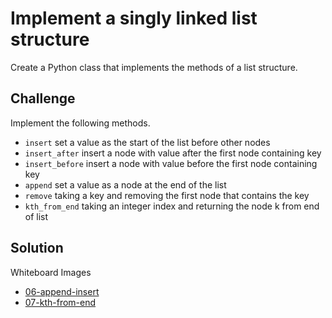 # Implement a singly linked list structure
Create a Python class that implements the methods of a list structure.

## Challenge
Implement the following methods.

- `insert` set a value as the start of the list before other nodes
- `insert_after` insert a node with value after the first node containing key
- `insert_before` insert a node with value before the first node containing key
- `append` set a value as a node at the end of the list
- `remove` taking a key and removing the first node that contains the key
- `kth_from_end` taking an integer index and returning the node k from end of list

## Solution
Whiteboard Images
- [06-append-insert](../../assets/06-append-insert.jpg)
- [07-kth-from-end](../../assets/07-kth-from-end.jpg)
